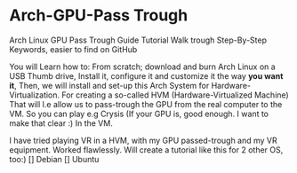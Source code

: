 # Arch-GPU-Pass Trough #


Arch Linux GPU Pass Trough Guide Tutorial Walk trough Step-By-Step   Keywords, easier to find on GitHub

You will Learn how to:
From scratch;  download and burn Arch Linux on a USB Thumb drive,
Install it, configure it and customize it the way **you want it**,
Then, we will install and set-up this Arch System for Hardware-Virtualization. For creating a so-called HVM (Hardware-Virtualized Machine)
That will I.e allow us to pass-trough the GPU from the real computer to the VM.
So you can play e.g Crysis (If your GPU is, good enough. I want to make that clear :)
In the VM.

I have tried playing VR in a HVM, with my GPU passed-trough and my VR equipment. Worked flawlessly.
Will create a tutorial like this for 2 other OS, too:)
[] Debian
[] Ubuntu
